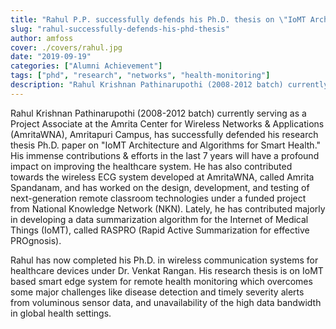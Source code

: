 ```yaml
---
title: "Rahul P.P. successfully defends his Ph.D. thesis on \"IoMT Architecture and Algorithms for Smart Health\""
slug: "rahul-successfully-defends-his-phd-thesis"
author: amfoss
cover: ./covers/rahul.jpg
date: "2019-09-19"
categories: ["Alumni Achievement"]
tags: ["phd", "research", "networks", "health-monitoring"]
description: "Rahul Krishnan Pathinarupothi (2008-2012 batch) currently serving as a Project Associate at the Amrita Center for Wireless Networks & Applications (AmritaWNA), Amritapuri Campus, has successfully defended his research thesis Ph.D. paper on \"IoMT Architecture and Algorithms for Smart Health.\""
---
```


Rahul Krishnan Pathinarupothi (2008-2012 batch) currently serving as a Project Associate at the Amrita Center for Wireless Networks & Applications (AmritaWNA), Amritapuri Campus, has successfully defended his research thesis Ph.D. paper on "IoMT Architecture and Algorithms for Smart Health." His immense contributions & efforts in the last 7 years will have a profound impact on improving the healthcare system. He has also contributed towards the wireless ECG system developed at AmritaWNA, called Amrita Spandanam, and has worked on the design, development, and testing of next-generation remote classroom technologies under a funded project from National Knowledge Network (NKN). Lately, he has contributed majorly in developing a data summarization algorithm for the Internet of Medical Things (IoMT), called RASPRO (Rapid Active Summarization for effective PROgnosis).

Rahul has now completed his Ph.D. in wireless communication systems for healthcare devices under Dr. Venkat Rangan. His research thesis is on IoMT based smart edge system for remote health monitoring which overcomes some major challenges like disease detection and timely severity alerts from voluminous sensor data, and unavailability of the high data bandwidth in global health settings. 
